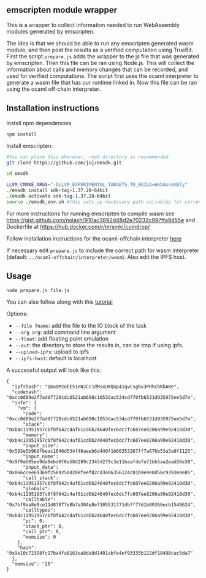 ## emscripten module wrapper

This is a wrapper to collect information needed to run WebAssembly modules generated by emscripten.

The idea is that we should be able to run any emscripten generated wasm module, and then post the results as a verified computation using TrueBit. First the script `prepare.js` adds the wrapper to the js file that was generated by emscripten. Then this file
can be ran using Node.js. This will collect the information about calls and memory changes that can be recorded, and used for verified computations. The script first uses the ocaml interpreter to generate a wasm file that has our runtime linked in.
Now this file can be ran using the ocaml off-chain interpreter.

## Installation instructions

Install npm dependencies
```
npm install
```

Install emscripten:

```bash
#You can place this wherever, root directory is recommended
git clone https://github.com/juj/emsdk.git

cd emsdk

LLVM_CMAKE_ARGS="-DLLVM_EXPERIMENTAL_TARGETS_TO_BUILD=WebAssembly" 
./emsdk install sdk-tag-1.37.28-64bit
./emsdk activate sdk-tag-1.37.28-64bit
source ./emsdk_env.sh #this sets up necessary path variables for current terminal session
```

For more instructions for running emscripten to compile wasm see
https://gist.github.com/nolash/910ac3892d48d2e70232c997ffa9d55e
and Dockerfile at https://hub.docker.com/r/mrsmkl/coindrop/

Follow installation instructions for the ocaml-offchain interpreter [here](https://github.com/TrueBitFoundation/ocaml-offchain)

If necessary edit `prepare.js` to include the correct path for wasm interpreter (default: `../ocaml-offchain/interpreter/wasm`).
Also edit the IPFS host.

## Usage

```
node prepare.js file.js
```

You can also follow along with this [tutorial](https://github.com/TrueBitFoundation/emscripten-module-wrapper/wiki/Tutorial)

Options:
 * `--file fname`: add the file to the IO block of the task
 * `--arg arg`: add command line argument
 * `--float`: add floating point emulation
 * `--out`: the directory to store the results in, can be tmp if using ipfs.
 * `--upload-ipfs`: upload to ipfs
 * `--ipfs-host`: default is localhost


A successful output will look like this:

```
{
  "ipfshash": "QmaDMzoEE51eNJCc1dMsxUKQGp41qvCsgbv3PHhcbKbAKe",
  "codehash": "0xcc0d89e2f7ad0f720cdc6521ab698c1053dac534cd770fb6531d935975ee5d7e",
  "info": {
    "vm": {
      "code": "0xcc0d89e2f7ad0f720cdc6521ab698c1053dac534cd770fb6531d935975ee5d7e",
      "stack": "0xb4c11951957c6f8f642c4af61cd6b24640fec6dc7fc607ee8206a99e92410d30",
      "memory": "0xb4c11951957c6f8f642c4af61cd6b24640fec6dc7fc607ee8206a99e92410d30",
      "input_size": "0x593e5b969fbeac1646d534f40aeeb6d440f1b60353267ff7a67bb53a3a8f1125",
      "input_name": "0x9f9a605ee9da9ebd0f0a58d289c2345d279c3e11baafdefe72bb5aa2ead36e38",
      "input_data": "0x066ccee69369f2589250d208feef82cd3e06356124c01b9e9e8d56c9393e0e85",
      "call_stack": "0xb4c11951957c6f8f642c4af61cd6b24640fec6dc7fc607ee8206a99e92410d30",
      "globals": "0xb4c11951957c6f8f642c4af61cd6b24640fec6dc7fc607ee8206a99e92410d30",
      "calltable": "0x7bf9aa8e0ce11d87877e8b7a304e8e7105531771dbff77d1b00366ecb1549624",
      "calltypes": "0xb4c11951957c6f8f642c4af61cd6b24640fec6dc7fc607ee8206a99e92410d30",
      "pc": 0,
      "stack_ptr": 0,
      "call_ptr": 0,
      "memsize": 0
    },
    "hash": "0x9e10c72398fc17ba4fa0163ea8da8d1401abfe4ef93335b122df18498cac5da7"
  },
  "memsize": "25"
}
```